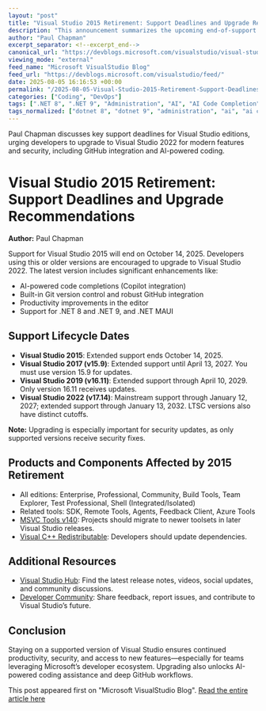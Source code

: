 ```yaml
---
layout: "post"
title: "Visual Studio 2015 Retirement: Support Deadlines and Upgrade Recommendations"
description: "This announcement summarizes the upcoming end-of-support dates for Visual Studio 2015 and other older Visual Studio versions, providing Microsoft consultants and developers with key timelines and upgrade guidance. The post highlights benefits of moving to Visual Studio 2022, including AI-powered code completions, integrated GitHub support, enhanced .NET tooling, and continued security updates."
author: "Paul Chapman"
excerpt_separator: <!--excerpt_end-->
canonical_url: "https://devblogs.microsoft.com/visualstudio/visual-studio-2015-retirement-support-reminder-for-older-versions-of-visual-studio/"
viewing_mode: "external"
feed_name: "Microsoft VisualStudio Blog"
feed_url: "https://devblogs.microsoft.com/visualstudio/feed/"
date: 2025-08-05 16:16:53 +00:00
permalink: "/2025-08-05-Visual-Studio-2015-Retirement-Support-Deadlines-and-Upgrade-Recommendations.html"
categories: ["Coding", "DevOps"]
tags: [".NET 8", ".NET 9", "Administration", "AI", "AI Code Completion", "C++ Redistributable", "Coding", "Developer Tools", "DevOps", "GitHub Integration", "IDE Support", "Installation And Updates", "Lifecycle", "Lifecycle Management", "Microsoft", "MSVC Tools", "News", "Productivity Tools", "Support", "Upgrade Guidance", "Version Control", "Visual Studio Subscriptions", "VS"]
tags_normalized: ["dotnet 8", "dotnet 9", "administration", "ai", "ai code completion", "cplusplus redistributable", "coding", "developer tools", "devops", "github integration", "ide support", "installation and updates", "lifecycle", "lifecycle management", "microsoft", "msvc tools", "news", "productivity tools", "support", "upgrade guidance", "version control", "visual studio subscriptions", "vs"]
---
```


Paul Chapman discusses key support deadlines for Visual Studio editions, urging developers to upgrade to Visual Studio 2022 for modern features and security, including GitHub integration and AI-powered coding.<!--excerpt_end-->

# Visual Studio 2015 Retirement: Support Deadlines and Upgrade Recommendations

**Author:** Paul Chapman

Support for Visual Studio 2015 will end on October 14, 2025. Developers using this or older versions are encouraged to upgrade to Visual Studio 2022. The latest version includes significant enhancements like:

- AI-powered code completions (Copilot integration)
- Built-in Git version control and robust GitHub integration
- Productivity improvements in the editor
- Support for .NET 8 and .NET 9, and .NET MAUI

## Support Lifecycle Dates

- **Visual Studio 2015**: Extended support ends October 14, 2025.
- **Visual Studio 2017 (v15.9)**: Extended support until April 13, 2027. You must use version 15.9 for updates.
- **Visual Studio 2019 (v16.11)**: Extended support through April 10, 2029. Only version 16.11 receives updates.
- **Visual Studio 2022 (v17.14)**: Mainstream support through January 12, 2027; extended support through January 13, 2032. LTSC versions also have distinct cutoffs.

**Note:** Upgrading is especially important for security updates, as only supported versions receive security fixes.

## Products and Components Affected by 2015 Retirement

- All editions: Enterprise, Professional, Community, Build Tools, Team Explorer, Test Professional, Shell (Integrated/Isolated)
- Related tools: SDK, Remote Tools, Agents, Feedback Client, Azure Tools
- [MSVC Tools v140](https://learn.microsoft.com/en-us/lifecycle/faq/visual-c-faq): Projects should migrate to newer toolsets in later Visual Studio releases.
- [Visual C++ Redistributable](https://learn.microsoft.com/cpp/windows/latest-supported-vc-redist): Developers should update dependencies.

## Additional Resources

- [Visual Studio Hub](https://visualstudio.microsoft.com/hub/): Find the latest release notes, videos, social updates, and community discussions.
- [Developer Community](https://developercommunity.visualstudio.com/VisualStudio): Share feedback, report issues, and contribute to Visual Studio’s future.

## Conclusion

Staying on a supported version of Visual Studio ensures continued productivity, security, and access to new features—especially for teams leveraging Microsoft’s developer ecosystem. Upgrading also unlocks AI-powered coding assistance and deep GitHub workflows.

This post appeared first on "Microsoft VisualStudio Blog". [Read the entire article here](https://devblogs.microsoft.com/visualstudio/visual-studio-2015-retirement-support-reminder-for-older-versions-of-visual-studio/)
